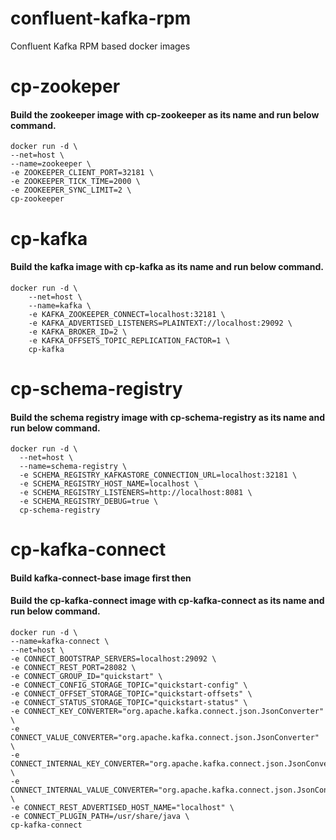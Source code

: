 # confluent-kafka-rpm
Confluent Kafka RPM based docker images


# cp-zookeper

#### Build the zookeeper image with cp-zookeeper as its name and run below command.

```
docker run -d \
--net=host \
--name=zookeeper \
-e ZOOKEEPER_CLIENT_PORT=32181 \
-e ZOOKEEPER_TICK_TIME=2000 \
-e ZOOKEEPER_SYNC_LIMIT=2 \
cp-zookeeper
```

# cp-kafka

#### Build the kafka image with cp-kafka as its name and run below command.

```
docker run -d \
    --net=host \
    --name=kafka \
    -e KAFKA_ZOOKEEPER_CONNECT=localhost:32181 \
    -e KAFKA_ADVERTISED_LISTENERS=PLAINTEXT://localhost:29092 \
    -e KAFKA_BROKER_ID=2 \
    -e KAFKA_OFFSETS_TOPIC_REPLICATION_FACTOR=1 \
    cp-kafka
```

# cp-schema-registry

#### Build the schema registry image with cp-schema-registry as its name and run below command.

```
docker run -d \
  --net=host \
  --name=schema-registry \
  -e SCHEMA_REGISTRY_KAFKASTORE_CONNECTION_URL=localhost:32181 \
  -e SCHEMA_REGISTRY_HOST_NAME=localhost \
  -e SCHEMA_REGISTRY_LISTENERS=http://localhost:8081 \
  -e SCHEMA_REGISTRY_DEBUG=true \
  cp-schema-registry
  ```
  
  # cp-kafka-connect
  
  #### Build kafka-connect-base image first then 
  #### Build the cp-kafka-connect image with cp-kafka-connect as its name and run below command.

  ```
  docker run -d \
  --name=kafka-connect \
  --net=host \
  -e CONNECT_BOOTSTRAP_SERVERS=localhost:29092 \
  -e CONNECT_REST_PORT=28082 \
  -e CONNECT_GROUP_ID="quickstart" \
  -e CONNECT_CONFIG_STORAGE_TOPIC="quickstart-config" \
  -e CONNECT_OFFSET_STORAGE_TOPIC="quickstart-offsets" \
  -e CONNECT_STATUS_STORAGE_TOPIC="quickstart-status" \
  -e CONNECT_KEY_CONVERTER="org.apache.kafka.connect.json.JsonConverter" \
  -e CONNECT_VALUE_CONVERTER="org.apache.kafka.connect.json.JsonConverter" \
  -e CONNECT_INTERNAL_KEY_CONVERTER="org.apache.kafka.connect.json.JsonConverter" \
  -e CONNECT_INTERNAL_VALUE_CONVERTER="org.apache.kafka.connect.json.JsonConverter" \
  -e CONNECT_REST_ADVERTISED_HOST_NAME="localhost" \
  -e CONNECT_PLUGIN_PATH=/usr/share/java \
  cp-kafka-connect
  ```
